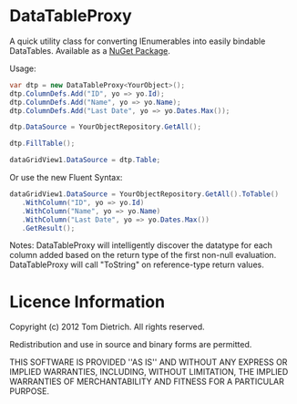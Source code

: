 DataTableProxy
==============

A quick utility class for converting IEnumerables into easily bindable DataTables. Available as a [NuGet Package][1]. 

Usage:
```csharp
var dtp = new DataTableProxy<YourObject>();
dtp.ColumnDefs.Add("ID", yo => yo.Id);
dtp.ColumnDefs.Add("Name", yo => yo.Name);
dtp.ColumnDefs.Add("Last Date", yo => yo.Dates.Max());

dtp.DataSource = YourObjectRepository.GetAll();

dtp.FillTable();

dataGridView1.DataSource = dtp.Table;
```

Or use the new Fluent Syntax:
```csharp
dataGridView1.DataSource = YourObjectRepository.GetAll().ToTable()
   .WithColumn("ID", yo => yo.Id)
   .WithColumn("Name", yo => yo.Name)
   .WithColumn("Last Date", yo => yo.Dates.Max())
   .GetResult();
```

Notes:
DataTableProxy will intelligently discover the datatype for each column added based on the return type of the first non-null evaluation.
DataTableProxy will call "ToString" on reference-type return values. 

Licence Information
===================
Copyright (c) 2012 Tom Dietrich.
All rights reserved.

Redistribution and use in source and binary forms are permitted.

THIS SOFTWARE IS PROVIDED ''AS IS'' AND WITHOUT ANY EXPRESS OR
IMPLIED WARRANTIES, INCLUDING, WITHOUT LIMITATION, THE IMPLIED
WARRANTIES OF MERCHANTABILITY AND FITNESS FOR A PARTICULAR PURPOSE.

   [1]: http://nuget.org/packages/DataTableProxy/

